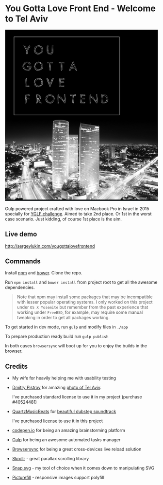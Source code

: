 # You Gotta Love Front End - Welcome to Tel Aviv

[![screenshot](/screenshot.jpg)](http://sergeylukin.github.io/yougottalovefrontend)

Gulp powered project crafted with love on Macbook Pro in Israel in 2015 specially for
[YGLF challenge](https://github.com/YouGottaLoveFrontEnd/challenge).
Aimed to take 2nd place. Or 1st in the worst case scenario. Just kidding, of
course 1st place is the aim.

## Live demo

http://sergeylukin.com/yougottalovefrontend

## Commands

Install [npm](https://npmjs.com) and [bower](http://bower.io). Clone the repo.

Run `npm install` and `bower install` from project root to get all the awesome
dependencies.

> Note that npm may install some packages that may be incompatible
> with lesser popular operating systems. I only worked on this project under
> `OS X Yosemite` but remember from the past experience that working under
> `FreeBSD`, for example, may require some manual tweaking in order to get all
> packages working.

To get started in dev mode, run `gulp` and modify files in `./app`

To prepare production ready build run `gulp publish`

In both cases `browsersync` will boot up for you to enjoy the builds in the
browser.

## Credits

- My wife for heavily helping me with usability testing

- [Dmitry Pistrov](http://depositphotos.com/portfolio-1001736.html) for amazing
  [photo of Tel Aviv](http://depositphotos.com/11549418/stock-photo-tel-aviv-skyline-at.html).
  
  I've purchased standard license to use it in my project (purchase #40524481)

- [QuartzMusicBeats](http://audiojungle.net/user/QuartzMusicBeats) for
  [beautiful dubstep soundtrack](http://audiojungle.net/item/stars/10510810)

  I've purchased
  [license](https://raw.githubusercontent.com/sergeylukin/yougottalovefrontend/master/licenses/soundtrack-license.txt)
  to use it in this project

- [codepen.io](http://codepen.io) for being an amazing brainstorming platform

- [Gulp](http://gulpjs.com/) for being an awesome automated tasks manager

- [Browsersync](http://www.browsersync.io/) for being a great cross-devices live reload solution

- [Skrollr](https://github.com/Prinzhorn/skrollr) - great parallax scrolling
  library

- [Snap.svg](http://snapsvg.io/) - my tool of choice when it comes down to
  manipulating SVG

- [Picturefill](https://github.com/scottjehl/picturefill) - responsive images
  support polyfill
